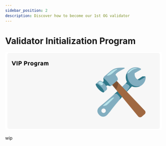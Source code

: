 ```yaml
---
sidebar_position: 2
description: Discover how to become our 1st OG validator
---
```


# Validator Initialization Program

![Validator Initialization Program](./img/vip-banner.png)

wip
